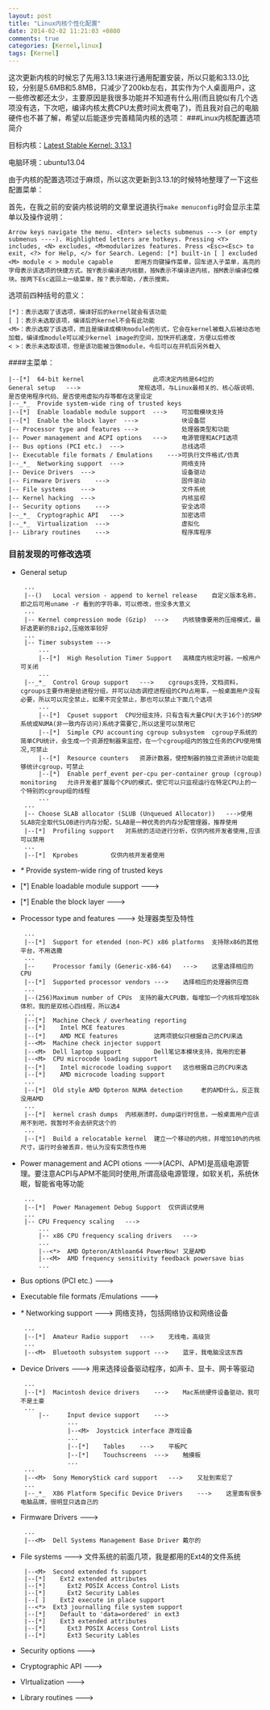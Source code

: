 ```yaml
---
layout: post
title: "Linux内核个性化配置"
date: 2014-02-02 11:21:03 +0800
comments: true
categories: [Kernel,linux]
tags: [Kernel]
---
```


这次更新内核的时候忘了先用3.13.1来进行通用配置安装，所以只能和3.13.0比较，分别是5.6MB和5.8MB，只减少了200kb左右，其实作为个人桌面用户，这一些修改都还太少，主要原因是我很多功能并不知道有什么用(而且貌似有几个选项没有选，下次吧，编译内核太费CPU太费时间太费电了)，而且我对自己的电脑硬件也不甚了解，希望以后能逐步完善精简内核的选项：
###Linux内核配置选项简介
<!--more-->
目标内核：[Latest Stable Kernel: 3.13.1](https://www.kernel.org)

电脑环境：ubuntu13.04

由于内核的配置选项过于麻烦，所以这次更新到3.13.1的时候特地整理了一下这些配置菜单：

首先，在我之前的安装内核说明的文章里说道执行`make menuconfig`时会显示主菜单以及操作说明：

    Arrow keys navigate the menu. <Enter> selects submenus ---> (or empty submenus ----). Highlighted letters are hotkeys. Pressing <Y> includes, <N> excludes, <M>modularizes features. Press <Esc><Esc> to exit, <?> for Help, </> for Search. Legend: [*] built-in [ ] excluded <M> module < > module capable      即用方向键操作菜单，回车进入子菜单，高亮的字母表示该选项的快捷方式。按Y表示编译进内核额，按N表示不编译进内核，按M表示编译位模块。按两下Esc返回上一级菜单，按？表示帮助，/表示搜索。
选项前四种括号的意义：
     
    [*]：表示选取了该选项，编译好后的kernel就会有该功能
    [ ]：表示未选取该项，编译后的kernel不会有此功能
    <M>：表示选取了该选项，而且是编译成模块module的形式，它会在kernel被载入后被动态地加载，编译成module可以减少kernel image的空间，加快开机速度，方便以后修改
    < >：表示未选取该项，但是该功能被当做module，今后可以在开机后另外载入
####主菜单：
    
    |--[*]	64-bit kernel					此项决定内核是64位的
	General setup	--->				常规选项，与Linux最相关的、核心版说明、是否使用程序代码、是否使用虚拟内存等都在这里设定
    |--_*_	Provide system-wide ring of trusted keys
    |--[*]	Enable loadable module support	--->	可加载模块支持
    |--[*]	Enable the block layer	--->			块设备层
    |--	Processor type and features	--->		    处理器类型和功能
    |--	Power management and ACPI options	--->	电源管理和ACPI选项
    |--	Bus options (PCI etc.)	--->			    总线选项
    |--	Executable file formats / Emulations	--->可执行文件格式/仿真
    |--_*_	Networking support	--->			    网络支持
    |--	Device Drivers	--->				        设备驱动
    |--	Firmware Drivers	--->			        固件驱动
    |--	File systems	--->				        文件系统
    |--	Kernel hacking	--->				        内核监视
    |--	Security options	--->			        安全选项
    |--_*_	Cryptographic API	--->			    加密选项
    |--_*_	Virtualization	--->				    虚拟化
    |--	Library routines	--->			        程序库程序
### 目前发现的可修改选项
 - General setup

    	...
     	|--()	Local version - append to kernel release	自定义版本名称，即之后可用uname -r 看到的字符串，可以修改，但没多大意义
        ...
        |--	Kernel compression mode (Gzip)	--->	内核镜像要用的压缩模式，最好选更新的Bzip2,压缩效率较好
	    ...
     	|--	Timer subsystem	--->
		    ...
		    |--[*]	High Resolution Timer Support	高精度内核定时器，一般用户可关闭
	        ...   
	    |--_*_	Control Group support	--->	cgroups支持，文档资料，cgroups主要作用是给进程分组，并可以动态调控进程组的CPU占用率，一般桌面用户没有必要，所以可以完全禁止，如果不完全禁止，那也可以禁止下面几个选项
		    ...
		    |--[*]	Cpuset support	CPU分组支持，只有含有大量CPU(大于16个)的SMP系统或NUMA(非一致内存访问)系统才需要它,所以这里可以禁用它
		    |--[*]	Simple CPU accounting cgroup subsystem	cgroup子系统的简单CPU统计，会生成一个资源控制器来监控，在一个cgroup组内的独立任务的CPU使用情况,可禁止
		    |--[*]	Resource counters	资源计数器，使控制器的独立资源统计功能能够统计cgroup，可禁止
		    |--[*]  Enable perf_event per-cpu per-container group (cgroup) monitoring	允许开发者扩展每个CPU的模式，使它可以只监视运行在特定CPU上的一个特别的cgroup组的线程
	        ...
	    ...
	    |--	Choose SLAB allocator (SLUB (Unqueued Allocator))	--->使用SLAB完全取代SLOB进行内存分配，SLAB是一种优秀的内存分配管理器，推荐使用
	    |--[*]	Profiling support	对系统的活动进行分析，仅供内核开发者使用,应该可以禁用
	    ...
	    |--[*]	Kprobes 		仅供内核开发者使用
 - _*_	Provide system-wide ring of trusted keys
 - [*]	Enable loadable module support	--->
 - [*]	Enable the block layer	--->
 - Processor type and features --->	处理器类型及特性

    	...
    	|--[*]  Support for etended (non-PC) x86 platforms	支持除x86的其他平台，不用选撒
	    ...
    	|--     Processor family (Generic-x86-64)   --->    这里选择相应的CPU
	    |--[*]	Supported processor vendors	--->	选择相应的处理器供应商
	    ...
	    |--(256)Maximum number of CPUs	支持的最大CPU数，每增加一个内核将增加8k体积，我的是双核心四线程，所以选4
	    ...
	    |--[*]	Machine Check / overheating reporting   
    	|--[*]    Intel MCE features
    	|--[*]    AMD MCE features          这两项貌似只根据自己的CPU来选
    	|--<M>  Machine check injector support
    	|--<M>  Dell laptop support			Dell笔记本模块支持，我用的宏碁
    	|--<M>  CPU microcode loading support
    	|--[*]    Intel microcode loading support	这也根据自己的CPU来选
    	|--[*]    AMD microcode loading support
	    ...
	    |--[*]	Old style AMD Opteron NUMA detection	 老的AMD什么，反正我没用AMD
	    ...
	    |--[*]	kernel crash dumps	内核崩溃时，dump运行时信息，一般桌面用户应该用不到吧，我暂时不会去研究这个的
	    ...
    	|--[*]  Build a relocatable kernel  建立一个移动的内核，并增加10%的内核尺寸，运行时会被丢弃，他认为没有实质性作用

 - Power management and ACPI otions --->(ACPI、APM)是高级电源管理。要注意ACPI与APM不能同时使用,所谓高级电源管理，如软关机，系统休眠，智能省电等功能

	    ...
	    |--[*]  Power Management Debug Support	仅供调试使用
	    ...
	    |--	CPU Frequency scaling	--->
		    ...
		    |--	x86 CPU frequency scaling drivers	--->
			...
			|--<*>	AMD Opteron/Athloan64 PowerNow!	又是AMD	
			|--<M>	AMD frequency sensitivity feedback powersave bias
			...
 - Bus options (PCI etc.)	--->
 - Executable file formats /Emulations	--->
 - _*_ Networking support --->          网络支持，包括网络协议和网络设备

	    ...
	    |--[*]  Amateur Radio support   --->	无线电，高级货
	    ...
	    |--<M>	Bluetooth subsystem support	--->	蓝牙，我电脑没这东西


 - Device Drivers --->    用来选择设备驱动程序，如声卡、显卡、网卡等驱动

	    ...
	    |--[*]  Macintosh device drivers    --->    Mac系统硬件设备驱动，我可不是土豪
	    ...
    	    |--     Input device support    --->
		            ...
		            |--<M>	Joystcick interface	游戏设备
		            ...
		            |--[*]	  Tables	--->	平板PC
		            |--[*]	  Touchscreens	--->	触摸板
		            ...
	    ...
	    |--<M>	Sony MemoryStick card support	--->	又扯到索尼了
	    ...
	    |--_*_	X86 Platform Specific Device Drivers	--->	这里面有很多电脑品牌，很明显只选自己的

 - Firmware Drivers	--->
	
        ...
	    |--<M>	Dell Systems Management Base Driver	戴尔的

 - File systems --->				文件系统的前面几项，我是都用的Ext4的文件系统

        |--<M>  Second extended fs support
        |--[*]    Ext2 extended attributes
        |--[*]      Ext2 POSIX Access Control Lists
        |--[*]      Ext2 Security Lables
        |--[ ]    Ext2 execute in place support
        |--<*>  Ext3 journalling file system support
        |--[*]    Default to 'data=ordered' in ext3
        |--[*]    Ext3 extended attributes
        |--[*]      Ext3 POSIX Access Control Lists
        |--[*]      Ext3 Security Lables
 - Security options	--->
 - Cryptographic API	--->
 - VIrtualization	--->
 - Library routines	--->
